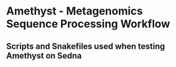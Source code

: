 # Amethyst - Metagenomics Sequence Processing Workflow
## Scripts and Snakefiles used when testing Amethyst on Sedna
